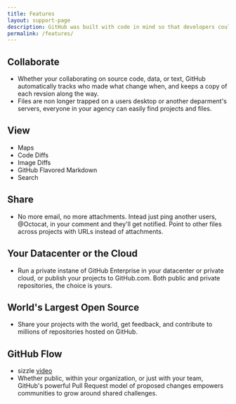 ```yaml
---
title: Features
layout: support-page
description: GitHub was built with code in mind so that developers could work together, no matter where they were. Code, data and words are all simply text, so GitHub's collaboration features go way beyond just benefiting developers.
permalink: /features/
---
```


## Collaborate
- Whether your collaborating on source code, data, or text, GitHub automatically tracks who made what change when, and keeps a copy of each revsion along the way.
- Files are non longer trapped on a users desktop or another deparment's servers, everyone in your agency can easily find projects and files.

## View
- Maps
- Code Diffs
- Image Diffs
- GitHub Flavored Markdown
- Search

## Share
- No more email, no more attachments. Intead just ping another users, @Octocat, in your comment and they'll get notified. Point to other files across projects with URLs instead of attachments.

## Your Datacenter or the Cloud
- Run a private instane of GitHub Enterprise in your datacenter or private cloud, or publish your projects to GitHub.com. Both public and private repositories, the choice is yours.

## World's Largest Open Source
- Share your projects with the world, get feedback, and contribute to millions of repositories hosted on GitHub.

## GitHub Flow
- sizzle [video](http://www.youtube.com/watch?v=l_T3XEgXl14)
- Whether public, within your organization, or just with your team, GitHub's powerful Pull Request model of proposed changes empowers communities to grow around shared challenges.